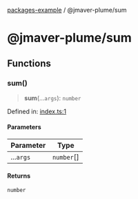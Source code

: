 [packages-example](../../README.md) / @jmaver-plume/sum

# @jmaver-plume/sum

## Functions

### sum()

> **sum**(...`args`): `number`

Defined in: [index.ts:1](https://github.com/jmaver-plume/typedoc-github-wiki-monorepo-example/blob/main/sum/lib/index.ts#L1)

#### Parameters

| Parameter | Type |
| ------ | ------ |
| ...`args` | `number`[] |

#### Returns

`number`
